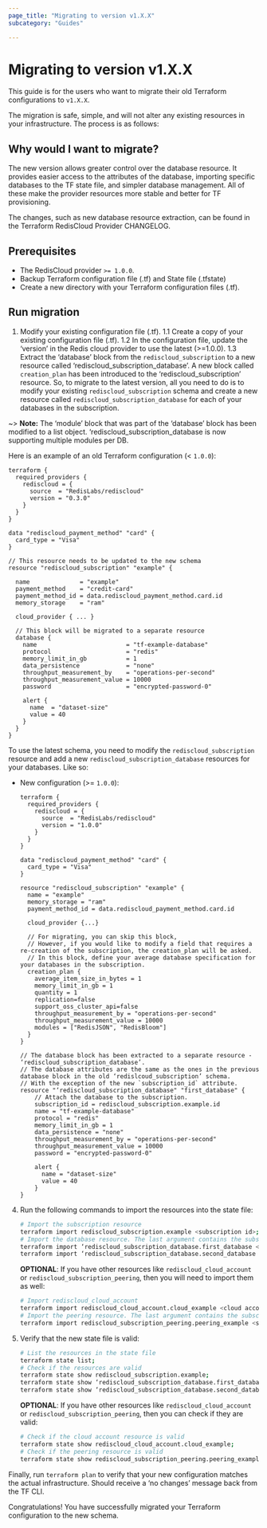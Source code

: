 ```yaml
---
page_title: "Migrating to version v1.X.X"
subcategory: "Guides"

---
```


# Migrating to version v1.X.X

This guide is for the users who want to migrate their old Terraform configurations to `v1.X.X`.

The migration is safe, simple, and will not alter any existing resources in your infrastructure.
The process is as follows:

## Why would I want to migrate?

The new version allows greater control over the database resource. It provides easier access to the attributes of the database, importing specific databases to the TF state file, and simpler database management.
All of these make the provider resources more stable and better for TF provisioning.   

The changes, such as new database resource extraction, can be found in the Terraform RedisCloud Provider CHANGELOG.

## Prerequisites

* The RedisCloud provider `>= 1.0.0`.
* Backup Terraform configuration file (.tf) and State file (.tfstate)
* Create a new directory with your Terraform configuration files (.tf).

## Run migration

1. Modify your existing configuration file (.tf).
   1.1 Create a copy of your existing configuration file (.tf).
   1.2 In the configuration file, update the ‘version’ in the Redis cloud provider to use the latest (>=1.0.0).
   1.3 Extract the ‘database’ block from the `rediscloud_subscription` to a new resource called ‘rediscloud_subscription_database’.
   A new block called `creation_plan` has been introduced to the ‘rediscloud_subscription’ resource. So, to migrate to the latest version, all you need to do is to modify your existing `rediscloud_subscription` schema and create a new resource called `rediscloud_subscription_database` for each of your databases in the subscription.







~> **Note:** The ‘module’ block that was part of the ‘database’ block has been modified to a list object. ‘rediscloud_subscription_database is now supporting multiple modules per DB.

Here is an example of an old Terraform configuration (< `1.0.0`):

```hcl
terraform {
  required_providers {
    rediscloud = {
      source  = "RedisLabs/rediscloud"
      version = "0.3.0"
    }
  }
}

data "rediscloud_payment_method" "card" {
  card_type = "Visa"
}

// This resource needs to be updated to the new schema
resource "rediscloud_subscription" "example" {

  name              = "example"
  payment_method    = "credit-card"
  payment_method_id = data.rediscloud_payment_method.card.id
  memory_storage    = "ram"

  cloud_provider { ... }

  // This block will be migrated to a separate resource
  database {
    name                         = "tf-example-database"
    protocol                     = "redis"
    memory_limit_in_gb           = 1
    data_persistence             = "none"
    throughput_measurement_by    = "operations-per-second"
    throughput_measurement_value = 10000
    password                     = "encrypted-password-0"

    alert {
      name  = "dataset-size"
      value = 40
    }
  }
}
```

To use the latest schema, you need to modify the `rediscloud_subscription` resource and add a new `rediscloud_subscription_database` resources for your databases. Like so:

* New configuration (>= `1.0.0`):

  ```hcl
  terraform {
    required_providers {
      rediscloud = {
        source  = "RedisLabs/rediscloud"
        version = "1.0.0"
      }
    }
  }
  
  data "rediscloud_payment_method" "card" {
    card_type = "Visa"
  }
  
  resource "rediscloud_subscription" "example" {
    name = "example"
    memory_storage = "ram"
    payment_method_id = data.rediscloud_payment_method.card.id
  
    cloud_provider {...}
  
    // For migrating, you can skip this block,
    // However, if you would like to modify a field that requires a re-creation of the subscription, the creation_plan will be asked. 
    // In this block, define your average database specification for your databases in the subscription.
    creation_plan {
      average_item_size_in_bytes = 1
      memory_limit_in_gb = 1
      quantity = 1
      replication=false
      support_oss_cluster_api=false
      throughput_measurement_by = "operations-per-second"
      throughput_measurement_value = 10000
      modules = ["RedisJSON", "RedisBloom"]
    }
  }
  
  // The database block has been extracted to a separate resource - ‘rediscloud_subscription_database’.
  // The database attributes are the same as the ones in the previous database block in the old ‘redislcoud_subscription’ schema. 
  // With the exception of the new `subscription_id` attribute.
  resource "‘rediscloud_subscription_database" "first_database" {
      // Attach the database to the subscription.
      subscription_id = rediscloud_subscription.example.id
      name = "tf-example-database"
      protocol = "redis"
      memory_limit_in_gb = 1
      data_persistence = "none"
      throughput_measurement_by = "operations-per-second"
      throughput_measurement_value = 10000
      password = "encrypted-password-0"
  
      alert {
        name = "dataset-size"
        value = 40
      }
  }
  ```

4. Run the following commands to import the resources into the state file:

   ```bash
   # Import the subscription resource
   terraform import rediscloud_subscription.example <subscription id>;
   # Import the database resource. The last argument contains the subscription id and the database id separated by a slash.
   terraform import ‘rediscloud_subscription_database.first_database <subscription id>/<first database id>;
   terraform import ‘rediscloud_subscription_database.second_database <subscription id>/<second database id>;
   
   ```

   **OPTIONAL**: If you have other resources like `rediscloud_cloud_account` or `rediscloud_subscription_peering`, then
   you will need to import them as well:

     ```bash
   # Import rediscloud_cloud_account
   terraform import rediscloud_cloud_account.cloud_example <cloud account id>;
   # Import the peering resource. The last argument contains the subscription id and the peering id separated by a slash.
   terraform import rediscloud_subscription_peering.peering_example <subscription_id>/<cloud account id>;
     ```


5. Verify that the new state file is valid:

   ```bash
   # List the resources in the state file
   terraform state list;
   # Check if the resources are valid
   terraform state show rediscloud_subscription.example;
   terraform state show ‘rediscloud_subscription_database.first_database;
   terraform state show ‘rediscloud_subscription_database.second_database;
   
   ```

   **OPTIONAL**: If you have other resources like `rediscloud_cloud_account` or `rediscloud_subscription_peering`, then
   you can check if they are valid:

     ```bash
   # Check if the cloud account resource is valid
   terraform state show rediscloud_cloud_account.cloud_example;
   # Check if the peering resource is valid
   terraform state show rediscloud_subscription_peering.peering_example;
     ```

Finally, run `terraform plan` to verify that your new configuration matches the actual infrastructure.
Should receive a ‘no changes’ message back from the TF CLI. 

Congratulations! You have successfully migrated your Terraform configuration to the new schema.

